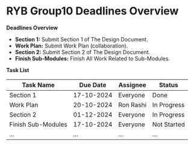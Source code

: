 # RYB Group10 Deadlines Overview

**Deadlines Overview**

* **Section 1:** Submit Section 1 of The Design Document.
* **Work Plan:** Submit Work Plan (collaboration).
* **Section 2:** Submit Section 2 of The Design Document.
* **Finish Sub-Modules:** Finish All Work Related to Sub-Modules.

**Task List**

| Task Name | Due Date | Assignee | Status |
|---|---|---|---|
| Section 1 | 17-10-2024 | Everyone | Done |
| Work Plan | 20-10-2024 | Ron Rashi | In Progress |
| Section 2 | 01-12-2024 | Everyone  | In Progress |
| Finish Sub-Modules | 17-10-2024 | Everyone  | Not Started |
| ... | ... | ... | ... |
